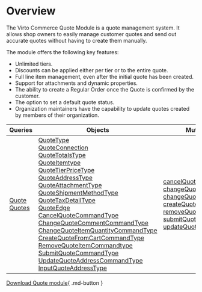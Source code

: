 # Overview

The Virto Commerce Quote Module is a quote management system. It allows shop owners to easily manage customer quotes and send out accurate quotes without having to create them manually.

The module offers the following key features:

* Unlimited tiers.
* Discounts can be applied either per tier or to the entire quote.
* Full line item management, even after the initial quote has been created.
* Support for attachments and dynamic properties.
* The ability to create a Regular Order once the Quote is confirmed by the customer.
* The option to set a default quote status.
* Organization maintainers have the capability to update quotes created by members of their organization.

| Queries                    	| Objects                                               | Mutations                                                                                                      	|
|----------------------------	|-----------------------------------------------------	|----------------------------------------------------------------------------------------------------------------	|
| [Quote](queries/quote.md) <br> [Quotes](queries/quotes.md)  	| [QuoteType](objects/QuoteType.md)<br> [QuoteConnection](objects/QuoteConnection.md)<br> [QuoteTotalsType](objects/QuoteTotalsType.md)<br> [QuoteItemtype](objects/QuoteItemtype.md)<br> [QuoteTierPriceType](objects/QuoteTierPriceType.md)<br> [QuoteAddressType](objects/QuoteAddressType.md)<br> [QuoteAttachmentType](objects/QuoteAttachmentType.md)<br> [QuoteShipmentMethodType](objects/QuoteShipmentMethodType.md)<br> [QuoteTaxDetailType](objects/QuoteTaxDetailType.md)<br> [QuoteEdge](objects/QuoteEdge.md)<br> [CancelQuoteCommandType](objects/CancelQuoteCommandType.md)<br> [ChangeQuoteCommentCommandType](objects/ChangeQuoteCommentCommandType.md)<br> [ChangeQuoteItemQuantityCommandType](objects/ChangeQuoteItemQuantityCommandType.md)<br> [CreateQuoteFromCartCommandType](objects/CreateQuoteFromCartCommandType.md)<br> [RemoveQuoteItemCommandtype](objects/RemoveQuoteItemCommandtype.md)<br> [SubmitQuoteCommandType](objects/SubmitQuoteCommandType.md)<br> [UpdateQuoteAddressCommandType](objects/UpdateQuoteAddressCommandType.md)<br> [InputQuoteAddressType](objects/InputQuoteAddressType.md)<br> 	| [cancelQuoteRequest](mutations/cancel-quote-request.md)<br> [changeQuoteComment](mutations/change-quote-comment.md)<br> [changeQuoteItemQuantity](mutations/change-quote-item-quantity.md)<br> [createQuoteFromCart](mutations/create-quote-from-cart.md)<br> [removeQuoteItem](mutations/remove-quote-item.md)<br> [submitQuoteRequest](mutations/submit-quote-request.md)<br> [updateQuoteAddresses](mutations/update-quote-address.md)<br> 	|


[Download Quote module](https://github.com/VirtoCommerce/vc-module-quote/releases){ .md-button }
